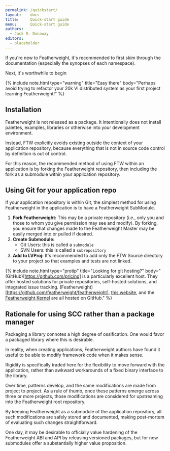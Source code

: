 ```yaml
---
permalink: /quickstart/
layout:    docs
title:     Quick-start guide
menu:      Quick-start guide
authors:
  - Jack R. Dunaway
editors:
  - placeholder
---
```


If you're new to Featherweight, it's recommended to first skim
through the documentation (especially the synopses of each namespace).

Next, it's worthwhile to begin


{% include note.html type="warning" title="Easy there" body="Perhaps avoid trying to refactor your 20k VI distributed system as your first project learning Featherweight!" %}

## Installation

Featherweight is not released as a package. It intentionally does
not install palettes, examples, libraries or otherwise into your
development environment.

Instead, FTW explicitly avoids existing outside the context of your
application repository, because everything that is
not in source code control by definition is out of control.

For this reason, the recommended method of using FTW within
an application is by forking the Featherweight repository,
then including the fork as a submodule within your application
repository.

## Using Git for your application repo

If your application repository is within Git, the simplest
method for using Featherweight in the application is to
have a Featherweight SubModule.

1. **Fork Featherweight:**
   This may be a private repository (i.e.,
   only you and those to whom you give permission may see and
   modify). By forking, you ensure that changes made to the
   Featherweight Master may be easily merged into or pulled
   if desired.
2. **Create Submodule:**
   - Git Users: this is called a `submodule`
   - SVN Users: this is called a `subrepository`
3. **Add to LVProj:**
   It's recommended to add only the FTW Source directory
   to your project so that examples and tests are not linked.

{% include note.html type="protip" title="Looking for git hosting?" body="(<i class='fa fa-github-square'></i>GitHub)[https://github.com/pricing] is a particularly excellent host. They offer hosted solutions for private repositories, self-hosted solutions, and integrated issue tracking. (Featherweight)[https://github.com/featherweight/featherweight], [this website](https://github.com/featherweight/featherweight.io), and the [Featherweight Kernel](https://github.com/featherweight/ftw-kernel) are all hosted on GitHub." %}

## Rationale for using SCC rather than a package manager

Packaging a library connotes a high degree of ossification. One would favor
a packaged library where this is desirable.

In reality, when creating applications, Featherweight authors
have found it useful to be able to modify framework code when
it makes sense.

Rigidity is specifically traded here for the flexibility to move
forward with the application, rather than awkward workarounds
of a fixed binary interface to the library.

Over time, patterns develop, and the same modifications are
made from project to project. As a rule of thumb, once these
patterns emerge across three or more projects, those modifications
are considered for upstreaming into the Featherweight root
repository.

By keeping Featherweight as a submodule of the application
repository, all such modifications are safely stored and
documented, making post-mortem of evaluating such changes
straightforward.

One day, it may be desirable to officially value hardening
of the Featherweight ABI and API by releasing versioned
packages, but for now submodules offer a substantially higher
value proposition.
